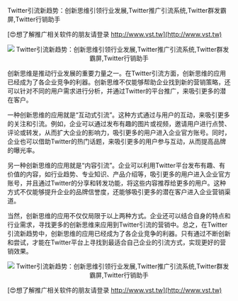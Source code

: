 Twitter引流新趋势：创新思维引领行业发展,Twitter推广引流系统,Twitter群发霸屏,Twitter行销助手

[😍想了解推广相关软件的朋友请登录 http://www.vst.tw](http://www.vst.tw)

 <center><img src="https://vst.tw/MP4/tuiguang/png/1.png" alt="Twitter引流新趋势：创新思维引领行业发展,Twitter推广引流系统,Twitter群发霸屏,Twitter行销助手"></center>

创新思维是推动行业发展的重要力量之一。在Twitter引流方面，创新思维的应用已经成为了各企业竞争的利器。创新思维不仅能够帮助企业找到新的营销策略，还可以针对不同的用户需求进行分析，并通过Twitter的平台推广，来吸引更多的潜在客户。

一种创新思维的应用就是“互动式引流”。这种方式通过与用户的互动，来吸引更多的关注和引流。例如，企业可以通过发布有趣的图片或视频，邀请用户进行点赞、评论或转发，从而扩大企业的影响力，吸引更多的用户进入企业官方账号。同时，企业也可以借助Twitter的热门话题，来吸引更多的用户参与互动，从而提高品牌的曝光率。

另一种创新思维的应用就是“内容引流”。企业可以利用Twitter平台发布有趣、有价值的内容，如行业趋势、专业知识、产品介绍等，吸引更多的用户进入企业官方账号，并且通过Twitter的分享和转发功能，将这些内容推荐给更多的用户。这种方式不仅能够提升企业的品牌信誉度，还能够吸引更多的潜在客户进入企业营销渠道。

当然，创新思维的应用不仅仅局限于以上两种方式。企业还可以结合自身的特点和行业需求，寻找更多的创新思维来应用到Twitter引流的营销中。总之，在Twitter引流新趋势中，创新思维的应用已经成为了各企业竞争的利器。只有通过不断创新和尝试，才能在Twitter平台上寻找到最适合自己企业的引流方式，实现更好的营销效果。

 <center><img src="https://vst.tw/MP4/tuiguang/png/6.png" alt="Twitter引流新趋势：创新思维引领行业发展,Twitter推广引流系统,Twitter群发霸屏,Twitter行销助手"></center>

[😍想了解推广相关软件的朋友请登录 http://www.vst.tw](http://www.vst.tw)



